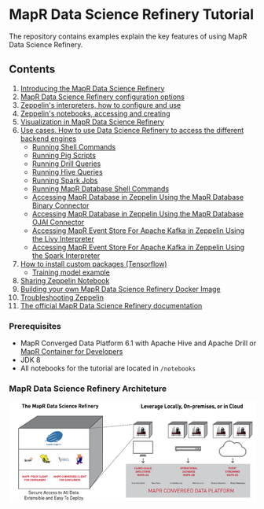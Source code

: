 # MapR Data Science Refinery Tutorial
The repository contains examples explain the key features of using MapR Data Science Refinery.

## Contents 

1. [Introducing the MapR Data Science Refinery](https://mapr.com/blog/introducing-mapr-data-science-refinery/)
1. [MapR Data Science Refinery configuration options](doc/tutorials/001-configuration.md)
1. [Zeppelin's interpreters, how to configure and use](doc/tutorials/002-interpreters.md)
1. [Zeppelin's notebooks, accessing and creating](doc/tutorials/003-notebooks-accessing-creating.md)
1. [Visualization in MapR Data Science Refinery](doc/tutorials/004-visualization.md)
1. [Use cases. How to use Data Science Refinery to access the different backend engines](doc/tutorials/005-use-cases.md)
	- [Running Shell Commands](doc/tutorials/0051-shell-commands.md)   
	- [Running Pig Scripts](doc/tutorials/0052-pig-scripts.md)
	- [Running Drill Queries]()
	- [Running Hive Queries](doc/tutorials/0054-running-hive-queries.md)
	- [Running Spark Jobs](doc/tutorials/0055-running-spark-jobs.md)
    - [Running MapR Database Shell Commands](doc/tutorials/0056-running-mapr-db-shell-commands.md)
	- [Accessing MapR Database in Zeppelin Using the MapR Database Binary Connector](0057-)
	- [Accessing MapR Database in Zeppelin Using the MapR Database OJAI Connector](0058-)
	- [Accessing MapR Event Store For Apache Kafka in Zeppelin Using the Livy Interpreter](0059-)    
	- [Accessing MapR Event Store For Apache Kafka in Zeppelin Using the Spark Interpreter](doc/tutorials/00510-event-store-kafka-using-spark.md)
1. [How to install custom packages (Tensorflow)](doc/tutorials/006-how-to-install-custom-packages.md)
    - [Training model example]() 
1. [Sharing Zeppelin Notebook](doc/tutorials/007-sharing-zeppelin-notebook.md)
1. [Building your own MapR Data Science Refinery Docker Image](doc/tutorials/008-building-your-own-mdsr-image.md)
1. [Troubleshooting Zeppelin](doc/tutorials/009-troubleshooting-zeppelin.md)
1. [The official MapR Data Science Refinery documentation](https://mapr.com/docs/61/DataScienceRefinery/DataScienceRefineryOverview.html)


### Prerequisites
* MapR Converged Data Platform 6.1 with Apache Hive and Apache Drill or [MapR Container for Developers](https://mapr.com/docs/home/MapRContainerDevelopers/MapRContainerDevelopersOverview.html)
* JDK 8
* All notebooks for the tutorial are located in `/notebooks`

<!--
> If you will run MapR Data Science Refinery from the host you must have MapR Client installed and configured
[Installing and configuring MapR Client](doc/tutorials/mapr-client.md)
-->

### MapR Data Science Refinery Architeture
![MapR Data Science Refinery Architeture](doc/tutorials/images/mapr-data-science-refinery.png)